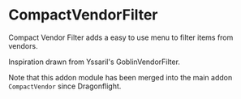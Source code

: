 CompactVendorFilter
======================

Compact Vendor Filter adds a easy to use menu to filter items from vendors.

Inspiration drawn from Yssaril's GoblinVendorFilter.

Note that this addon module has been merged into the main addon `CompactVendor` since Dragonflight.
